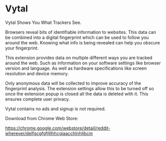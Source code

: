 # Vytal

Vytal Shows You What Trackers See.

Browsers reveal bits of identifiable information to websites. This data can be combined into a digital fingerprint which can be used to follow you around the web. Knowing what info is being revealed can help you obscure your fingerprint.

This extension provides data on multiple different ways you are tracked around the web. Such as information on your software settings like browser version and language. As well as hardware specifications like screen resolution and device memory.

Only anonymous data will be collected to improve accuracy of the fingerprint analysis. The extension settings allow this to be turned off so once the extension popup is closed all the data is deleted with it. This ensures complete user privacy.

Vytal contains no ads and signup is not required.

Download from Chrome Web Store:

https://chrome.google.com/webstore/detail/reddit-wherever/delfgcgfgfjlllhhcgiaacchlnhljbcm